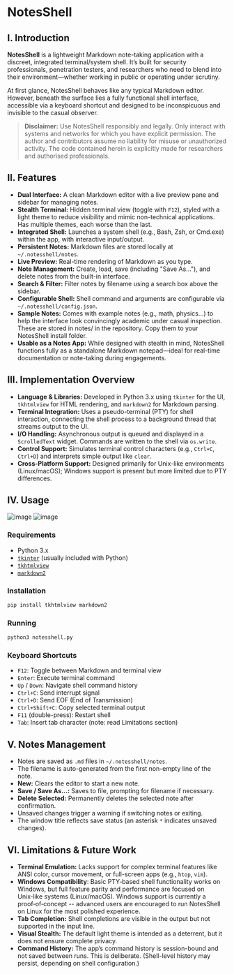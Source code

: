 # NotesShell

## I. Introduction

**NotesShell** is a lightweight Markdown note-taking application with a discreet, integrated terminal/system shell. It’s built for security professionals, penetration testers, and researchers who need to blend into their environment—whether working in public or operating under scrutiny.

At first glance, NotesShell behaves like any typical Markdown editor. However, beneath the surface lies a fully functional shell interface, accessible via a keyboard shortcut and designed to be inconspicuous and invisible to the casual observer.

> **Disclaimer:** Use NotesShell responsibly and legally. Only interact with systems and networks for which you have explicit permission. The author and contributors assume no liability for misuse or unauthorized activity. The code contained herein is explicitly made for researchers and authorised professionals.

## II. Features

- **Dual Interface:** A clean Markdown editor with a live preview pane and sidebar for managing notes.
- **Stealth Terminal:** Hidden terminal view (toggle with `F12`), styled with a light theme to reduce visibility and mimic non-technical applications. Has multiple themes, each worse than the last.
- **Integrated Shell:** Launches a system shell (e.g., Bash, Zsh, or Cmd.exe) within the app, with interactive input/output.
- **Persistent Notes:** Markdown files are stored locally at `~/.notesshell/notes`.
- **Live Preview:** Real-time rendering of Markdown as you type.
- **Note Management:** Create, load, save (including "Save As..."), and delete notes from the built-in interface.
- **Search & Filter:** Filter notes by filename using a search box above the sidebar.
- **Configurable Shell:** Shell command and arguments are configurable via `~/.notesshell/config.json`.
- **Sample Notes:** Comes with example notes (e.g., math, physics...) to help the interface look convincingly academic under casual inspection. These are stored in notes/ in the repository. Copy them to your NotesShell install folder.
- **Usable as a Notes App:** While designed with stealth in mind, NotesShell functions fully as a standalone Markdown notepad—ideal for real-time documentation or note-taking during engagements.

## III. Implementation Overview

- **Language & Libraries:** Developed in Python 3.x using `tkinter` for the UI, `tkhtmlview` for HTML rendering, and `markdown2` for Markdown parsing.
- **Terminal Integration:** Uses a pseudo-terminal (PTY) for shell interaction, connecting the shell process to a background thread that streams output to the UI.
- **I/O Handling:** Asynchronous output is queued and displayed in a `ScrolledText` widget. Commands are written to the shell via `os.write`.
- **Control Support:** Simulates terminal control characters (e.g., `Ctrl+C`, `Ctrl+D`) and interprets simple output like `clear`.
- **Cross-Platform Support:** Designed primarily for Unix-like environments (Linux/macOS); Windows support is present but more limited due to PTY differences.

## IV. Usage
![image](https://github.com/user-attachments/assets/f650241b-6dc9-4194-a939-83e52225e283)
![image](https://github.com/user-attachments/assets/34cc634b-b74f-41f6-b5dc-132c0559dfbe)

### Requirements

- Python 3.x
- [`tkinter`](https://docs.python.org/3/library/tkinter.html) (usually included with Python)
- [`tkhtmlview`](https://pypi.org/project/tkhtmlview/)
- [`markdown2`](https://pypi.org/project/markdown2/)

### Installation

```bash
pip install tkhtmlview markdown2
```

### Running

```bash
python3 notesshell.py
```

### Keyboard Shortcuts

- `F12`: Toggle between Markdown and terminal view
- `Enter`: Execute terminal command
- `Up` / `Down`: Navigate shell command history
- `Ctrl+C`: Send interrupt signal
- `Ctrl+D`: Send EOF (End of Transmission)
- `Ctrl+Shift+C`: Copy selected terminal output
- `F11` (double-press): Restart shell
- `Tab`: Insert tab character (note: read Limitations section)

## V. Notes Management

- Notes are saved as `.md` files in `~/.notesshell/notes`.
- The filename is auto-generated from the first non-empty line of the note.
- **New:** Clears the editor to start a new note.
- **Save / Save As...:** Saves to file, prompting for filename if necessary.
- **Delete Selected:** Permanently deletes the selected note after confirmation.
- Unsaved changes trigger a warning if switching notes or exiting.
- The window title reflects save status (an asterisk `*` indicates unsaved changes).

## VI. Limitations & Future Work

- **Terminal Emulation:** Lacks support for complex terminal features like ANSI color, cursor movement, or full-screen apps (e.g., `htop`, `vim`).
- **Windows Compatibility**: Basic PTY‑based shell functionality works on Windows, but full feature parity and performance are focused on Unix‑like systems (Linux/macOS). Windows support is currently a proof‑of‑concept -- advanced users are encouraged to run NotesShell on Linux for the most polished experience.
- **Tab Completion:** Shell completions are visible in the output but not supported in the input line.
- **Visual Stealth:** The default light theme is intended as a deterrent, but it does not ensure complete privacy.
- **Command History:** The app’s command history is session-bound and not saved between runs. This is deliberate. (Shell-level history may persist, depending on shell configuration.)
